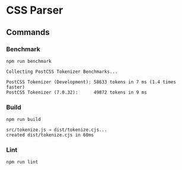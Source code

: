 # CSS Parser

## Commands

### Benchmark

```shell
npm run benchmark
```

```
Collecting PostCSS Tokenizer Benchmarks...

PostCSS Tokenizer (Development): 58633 tokens in 7 ms (1.4 times faster)
PostCSS Tokenizer (7.0.32):      49872 tokens in 9 ms
```

### Build

```shell
npm run build
```

```
src/tokenize.js → dist/tokenize.cjs...
created dist/tokenize.cjs in 60ms
```

### Lint

```shell
npm run lint
```
